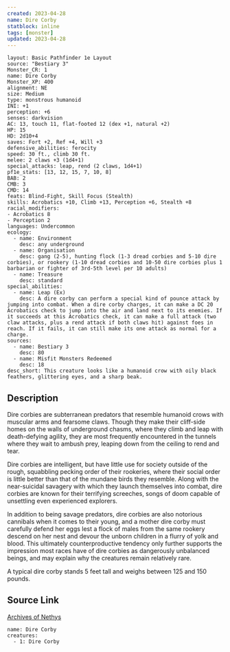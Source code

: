 ```yaml
---
created: 2023-04-28
name: Dire Corby
statblock: inline
tags: [monster]
updated: 2023-04-28
---
```

```statblock
layout: Basic Pathfinder 1e Layout
source: "Bestiary 3"
Monster_CR: 1
name: Dire Corby
Monster_XP: 400
alignment: NE
size: Medium
type: monstrous humanoid
INI: +1
perception: +6
senses: darkvision
AC: 13, touch 11, flat-footed 12 (dex +1, natural +2)
HP: 15
HD: 2d10+4
saves: Fort +2, Ref +4, Will +3
defensive_abilities: ferocity
speed: 30 ft., climb 30 ft.
melee: 2 claws +3 (1d4+1)
special_attacks: leap, rend (2 claws, 1d4+1)
pf1e_stats: [13, 12, 15, 7, 10, 8]
BAB: 2
CMB: 3
CMD: 14
feats: Blind-Fight, Skill Focus (Stealth)
skills: Acrobatics +10, Climb +13, Perception +6, Stealth +8
racial_modifiers:
- Acrobatics 8
- Perception 2
languages: Undercommon
ecology:
  - name: Environment
    desc: any underground
  - name: Organisation
    desc: gang (2-5), hunting flock (1-3 dread corbies and 5-10 dire corbies), or rookery (1-10 dread corbies and 10-50 dire corbies plus 1 barbarian or fighter of 3rd-5th level per 10 adults)
  - name: Treasure
    desc: standard
special_abilities:
  - name: Leap (Ex)
    desc: A dire corby can perform a special kind of pounce attack by jumping into combat. When a dire corby charges, it can make a DC 20 Acrobatics check to jump into the air and land next to its enemies. If it succeeds at this Acrobatics check, it can make a full attack (two claw attacks, plus a rend attack if both claws hit) against foes in reach. If it fails, it can still make its one attack as normal for a charge.
sources:
  - name: Bestiary 3
    desc: 80
  - name: Misfit Monsters Redeemed
    desc: 18
desc_short: This creature looks like a humanoid crow with oily black feathers, glittering eyes, and a sharp beak.
```
## Description
Dire corbies are subterranean predators that resemble humanoid crows with muscular arms and fearsome claws. Though they make their cliff-side homes on the walls of underground chasms, where they climb and leap with death-defying agility, they are most frequently encountered in the tunnels where they wait to ambush prey, leaping down from the ceiling to rend and tear.

Dire corbies are intelligent, but have little use for society outside of the rough, squabbling pecking order of their rookeries, where their social order is little better than that of the mundane birds they resemble. Along with the near-suicidal savagery with which they launch themselves into combat, dire corbies are known for their terrifying screeches, songs of doom capable of unsettling even experienced explorers.

In addition to being savage predators, dire corbies are also notorious cannibals when it comes to their young, and a mother dire corby must carefully defend her eggs lest a flock of males from the same rookery descend on her nest and devour the unborn children in a flurry of yolk and blood. This ultimately counterproductive tendency only further supports the impression most races have of dire corbies as dangerously unbalanced beings, and may explain why the creatures remain relatively rare.

A typical dire corby stands 5 feet tall and weighs between 125 and 150 pounds.
## Source Link
[Archives of Nethys](https://aonprd.com/MonsterDisplay.aspx?ItemName=Dire%20Corby)
```encounter-table
name: Dire Corby
creatures:
  - 1: Dire Corby
```
